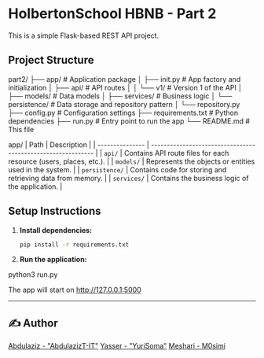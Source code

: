 # HolbertonSchool HBNB - Part 2

This is a simple Flask-based REST API project.

## Project Structure

part2/
├── app/ # Application package
│ ├── init.py # App factory and initialization
│ ├── api/ # API routes
│ │ └── v1/ # Version 1 of the API
│ ├── models/ # Data models
│ ├── services/ # Business logic
│ └── persistence/ # Data storage and repository pattern
│ └── repository.py
├── config.py # Configuration settings
├── requirements.txt # Python dependencies
├── run.py # Entry point to run the app
└── README.md # This file

app/
| Path            | Description                                                  |
| --------------- | ------------------------------------------------------------ |
| `api/`          | Contains API route files for each resource (users, places, etc.). |
| `models/`       | Represents the objects or entities used in the system.       |
| `persistence/`  | Contains code for storing and retrieving data from memory.   |
| `services/`     | Contains the business logic of the application.              |


## Setup Instructions

1. **Install dependencies:**
   ```bash
   pip install -r requirements.txt

2. **Run the application:**

python3 run.py


The app will start on http://127.0.0.1:5000

---

## ✍️ Author
[Abdulaziz - "AbdulazizT-IT"](https://github.com/AbdulazizT-IT)
[Yasser - "YuriSoma"](https://github.com/YuriSoma)
[Meshari - M0simi](https://github.com/M0simi)
